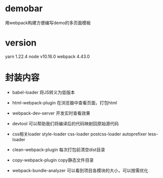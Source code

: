 # demobar

用webpack构建方便编写demo的多页面模板

# version

yarn 1.22.4
node v10.16.0
webpack 4.43.0

# 封装内容

- babel-loader 将JS转义为低版本
- html-webpack-plugin 在浏览器中查看页面，打包html
- webpack-dev-server 开发实时查看效果
- devtool 可以帮助我们将编译后的代码映射回原始源代码
- css相关loader style-loader css-loader postcss-loader autoprefixer less-loader
- clean-webpack-plugin 每次打包前清空dist目录
- copy-webpack-plugin copy静态文件目录



- webpack-bundle-analyzer 可以看到项目各模块的大小，可以按需优化